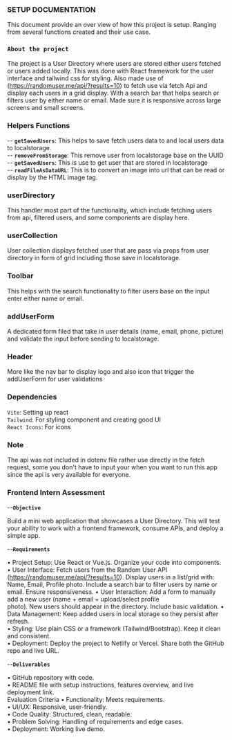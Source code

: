 ### SETUP DOCUMENTATION

This document provide an over view of how this project is setup. Ranging from several functions created and their use case.

### `About the project`

The project is a User Directory where users are stored either users fetched or users added locally. This was done with React framework for the user interface and tailwind css for styling. Also made use of (https://randomuser.me/api/?results=10) to fetch use via fetch Api and display each users in a grid display. With a search bar that helps search or filters user by either name or email. Made sure it is responsive across large screens and small screens.

### Helpers Functions

-- **`getSavedUsers`**: This helps to save fetch users data to and local users data to localstorage. <br/>
-- **`removeFromStorage`**: This remove user from localstorage base on the UUID <br/>
-- **`getSavedUsers`**: This is use to get user that are stored in localstorage <br/>
-- **`readFileAsDataURL`**: This is to convert an image into url that can be read or display by the HTML image tag. <br/>

### userDirectory

This handler most part of the functionality, which include fetching users from api, filtered users, and some components are display here.

### userCollection

User collection displays fetched user that are pass via props from user directory in form of grid including those save in localstorage.

### Toolbar

This helps with the search functionality to filter users base on the input enter either name or email.

### addUserForm

A dedicated form filed that take in user details (name, email, phone, picture) and validate the input before sending to localstorage.

### Header

More like the nav bar to display logo and also icon that trigger the addUserForm for user validations

### Dependencies

`Vite`: Setting up react  <br/>
`Tailwind`: For styling component and creating good UI  <br/>
`React Icons`: For icons  <br/>

### Note

The api was not included in dotenv file rather use directly in the fetch request, some you don't have to input your when you want to run this app since the api is very available for everyone.

### Frontend Intern Assessment

--**`Objective`**  <br/>

Build a mini web application that showcases a User Directory. This will test your ability to work with
a frontend framework, consume APIs, and deploy a simple app. <br/>

--**`Requirements`**  <br/>

• Project Setup: Use React or Vue.js. Organize your code into components. <br/>
• User Interface: Fetch users from the Random User API  <br/>
(https://randomuser.me/api/?results=10). Display users in a list/grid with: Name, Email, Profile
photo. Include a search bar to filter users by name or email. Ensure responsiveness.
• User Interaction: Add a form to manually add a new user (name + email + upload/select profile  <br/>
photo). New users should appear in the directory. Include basic validation.
• Data Management: Keep added users in local storage so they persist after refresh.  <br/>
• Styling: Use plain CSS or a framework (Tailwind/Bootstrap). Keep it clean and consistent.  <br/>
• Deployment: Deploy the project to Netlify or Vercel. Share both the GitHub repo and live URL.  <br/>

--**`Deliverables`**  <br/>

• GitHub repository with code.  <br/>
• README file with setup instructions, features overview, and live deployment link.  <br/>
Evaluation Criteria
• Functionality: Meets requirements.  <br/>
• UI/UX: Responsive, user-friendly.  <br/>
• Code Quality: Structured, clean, readable. <br/>
• Problem Solving: Handling of requirements and edge cases.  <br/>
• Deployment: Working live demo.  <br/>
